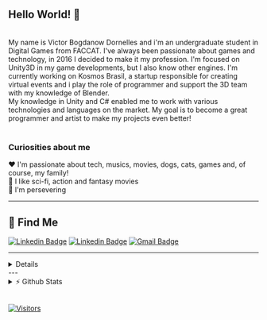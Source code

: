 ## Hello World! 👋
<br/>
My name is Victor Bogdanow Dornelles and i'm an undergraduate student in Digital Games from FACCAT. I've always been passionate about games and technology, in 2016 I decided to make it my profession. I'm focused on Unity3D in my game developments, but I also know other engines. I'm currently working on Kosmos Brasil, a startup responsible for creating virtual events and i play the role of programmer and support the 3D team with my knowledge of Blender.<br>
My knowledge in Unity and C# enabled me to work with various technologies and languages ​​on the market. My goal is to become a great programmer and artist to make my projects even better!
<br/>
<br/>

### Curiosities about me
❤️	I'm passionate about tech, musics, movies, dogs, cats, games and, of course, my family! <br>
🖖	I like sci-fi, action and fantasy movies <br>
💪	I'm persevering

---
## 📲 Find Me

[![Linkedin Badge](https://img.shields.io/badge/-LinkedIn-blue?style=flat-square&logo=Linkedin&logoColor=white&link=https://www.linkedin.com/in/victorbwd/)](https://www.linkedin.com/in/victorbwd/)
[![Linkedin Badge](https://img.shields.io/badge/-Instagram-purple?style=flat-square&logo=Instagram&logoColor=white&link=https://www.linkedin.com/in/victor_bwd/)](https://www.instagram.com/victor_bwd/)
[![Gmail Badge](https://img.shields.io/badge/-Gmail-c14438?style=flat-square&logo=Gmail&logoColor=white&link=mailto:victorbd.business@gmail.com)](mailto:victorbd.business@gmail.com)


---
<details>

## 💻 What Do I Use Most

- 📕 Languages:
  - [x] C#
  - [x] Phyton
  - [x] Html
  - [x] CSS
  - [x] JavaScript
  - [x] TypeScript


- 📙  Engines and FrameWorks:
  - [x] Unity3D
  - [x] Construct
  - [x] Godot
  - [x] BabylonJS
  - [x] ChakraUI
  - [x] Bootstrap

- 📘 Others:
  - [x] Blender
  - [x] GIMP
  - [x] Aseprite
  - [x] Strapi

</details>
---

<details>
<summary>⚡  Github Stats</summary>

![victor's github stats](https://github-readme-stats.vercel.app/api?username=victor-BwD&show_icons=true&theme=dark)

<summary>⚡ Languages Used</summary>

[![Top Langs](https://github-readme-stats.vercel.app/api/top-langs/?username=Victor-BwD&layout=compact&theme=dark)](https://github.com/Victor-BwD/github-readme-stats)
<br/>


</details>
<br>

[![Visitors](https://visitor-badge.glitch.me/badge?page_id=github/victor-bwd)](https://github.com/Victor-BwD)

